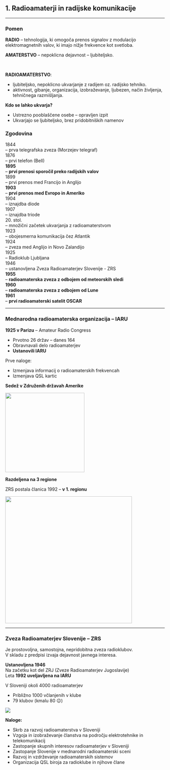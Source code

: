 ## 1. Radioamaterji in radijske komunikacije

----

### Pomen

**RADIO** – tehnologija, ki omogoča prenos signalov z modulacijo elektromagnetnih valov, ki imajo nižje frekvence kot svetloba.

**AMATERSTVO** – nepoklicna dejavnost – ljubiteljsko.

&nbsp;

**RADIOAMATERSTVO**:
- ljubiteljsko, nepoklicno ukvarjanje z radijem oz.
radijsko tehniko.
- aktivnost, gibanje, organizacija, izobraževanje,
ljubezen, način življenja, tehničnega razmišljanja.



**Kdo se lahko ukvarja?**
- Ustrezno pooblaščene osebe – opravljen izpit
- Ukvarjajo se ljubiteljsko, brez pridobitniških namenov



### Zgodovina

<div class="grid-2">
<div>1844</div><div>– prva telegrafska zveza (Morzejev telegraf)</div>
<div>1876</div><div>– prvi telefon (Bell)</div>
<strong>1895</strong><div>– <strong>prvi prenosi sporočil preko radijskih valov</strong></div>
<div>1899</div><div>– prvi prenos med Francijo in Anglijo</div>
<strong>1903</strong><div>– <strong>prvi prenos med Evropo in Ameriko</strong></div>
<div>1904</div><div>– iznajdba diode</div>
<div>1907</div><div>– iznajdba triode</div>
<div>20. stol.</div><div>– množični začetek ukvarjanja z radioamaterstvom</div>
</div>



<div class="grid-2">
<div>1923</div><div>– obojesmerna komunikacija čez Atlantik</div>
<div>1924</div><div>– zveza med Anglijo in Novo Zalandijo</div>
<div>1925</div><div>– Radioklub Ljubljana</div>
<div>1946</div><div>– ustanovljena Zveza Radioamaterjev Slovenije - ZRS</div>
<strong>1955</strong><div>– <strong>radioamaterska zveza z odbojem od meteorskih sledi</strong></div>
<strong>1960</strong><div>– <strong>radioamaterska zveza z odbojem od Lune</strong></div>
<strong>1961</strong><div>– <strong>prvi radioamaterski satelit OSCAR</strong></div>
</div>

----

### Mednarodna radioamaterska organizacija – IARU

<div class="hg">
<div>

**1925 v Parizu** – Amateur Radio Congress
- Prvotno 26 držav – danes 164
- Obravnavali delo radioamaterjev
- **Ustanovili IARU**

Prve naloge:
- Izmenjava informacij o radioamaterskih frekvencah
- Izmenjava QSL kartic

**Sedež v Združenih državah Amerike**
</div>

<img src="https://upload.wikimedia.org/wikipedia/commons/2/2b/IARU_Logo_%28cleaned_up%29.png" width=250>
</div>



**Razdeljena na 3 regione**

ZRS postala članica 1992 – **v 1. regionu**

<img src="https://www.mapability.com/ei8ic/maps/IARU_Regions_01.png" height=400/>

----

### Zveza Radioamaterjev Slovenije – ZRS

<div class="hg">
<div>

Je prostovoljna, samostojna, nepridobitna zveza radioklubov.  
V skladu z predpisi izvaja dejavnost javnega interesa.

**Ustanovljena 1946**  
Na začetku kot del ZRJ (Zveze Radioamaterjev Jugoslavije)  
Leta **1992 uveljavljena na IARU**

V Sloveniji okoli 4000 radioamaterjev
- Približno 1000 včlanjenih v klube
- 79 klubov (kmalu 80 😉)
</div>

<img src="https://upload.wikimedia.org/wikipedia/sl/1/19/ZRS_znak.gif" >
</div>



**Naloge:**
- Skrb za razvoj radioamaterstva v Sloveniji
- Vzgoja in izobraževanje članstva na področju elektrotehnike in telekomunikacij
- Zastopanje skupnih interesov radioamaterjev v Sloveniji
- Zastopanje Slovenije v mednarodni radioamaterski sceni
- Razvoj in vzdrževanje radioamaterskih sistemov
- Organizacija QSL biroja za radioklube in njihove člane